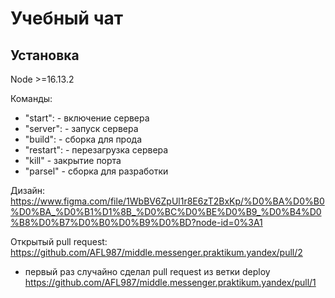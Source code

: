 # Учебный чат

## Установка

Node >=16.13.2

Команды:
 - "start": - включение сервера 
 - "server": - запуск сервера
 - "build": - сборка для прода
 - "restart": - перезагрузка сервера 
 - "kill" - закрытие порта
 - "parsel" - сборка для разработки

Дизайн: https://www.figma.com/file/1WbBV6ZpUl1r8E6zT2BxKp/%D0%BA%D0%B0%D0%BA_%D0%B1%D1%8B_%D0%BC%D0%BE%D0%B9_%D0%B4%D0%B8%D0%B7%D0%B0%D0%B9%D0%BD?node-id=0%3A1

Открытый pull request: https://github.com/AFL987/middle.messenger.praktikum.yandex/pull/2 
- первый раз случайно сделал pull request из ветки deploy https://github.com/AFL987/middle.messenger.praktikum.yandex/pull/1